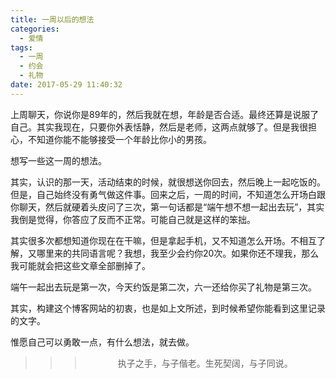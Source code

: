 ```yaml
---
title: 一周以后的想法
categories:
  - 爱情
tags:
  - 一周
  - 约会
  - 礼物
date: 2017-05-29 11:40:32
---
```


上周聊天，你说你是89年的，然后我就在想，年龄是否合适。最终还算是说服了自己。其实我现在，只要你外表恬静，然后是老师，这两点就够了。但是我很担心，不知道你能不能够接受一个年龄比你小的男孩。

想写一些这一周的想法。

其实，认识的那一天，活动结束的时候，就很想送你回去，然后晚上一起吃饭的。但是，自己始终没有勇气做这件事。回来之后，一周的时间，不知道怎么开场白跟你聊天，然后就硬着头皮问了三次，第一句话都是“端午想不想一起出去玩”，其实我倒是觉得，你答应了反而不正常。可能自己就是这样的笨拙。

其实很多次都想知道你现在在干嘛，但是拿起手机，又不知道怎么开场。不相互了解，又哪里来的共同语言呢？我想，我至少会约你20次。如果你还不理我，那么我可能就会把这些文章全部删掉了。

端午一起出去玩是第一次，今天约饭是第二次，六一还给你买了礼物是第三次。

其实，构建这个博客网站的初衷，也是如上文所述，到时候希望你能看到这里记录的文字。

惟愿自己可以勇敢一点，有什么想法，就去做。


>>><div align=center>执子之手，与子偕老。生死契阔，与子同说。</div>